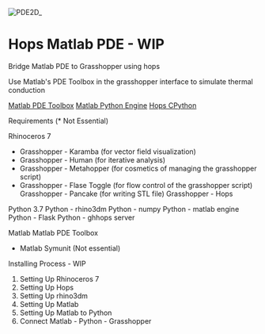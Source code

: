 ![PDE2D_](https://user-images.githubusercontent.com/90375075/138580115-b69cb1f3-5955-45ea-b0a7-55648d1fa6bf.gif)

# Hops Matlab PDE - WIP
Bridge Matlab PDE to Grasshopper using hops

Use Matlab's PDE Toolbox in the grasshopper interface to simulate thermal conduction

[Matlab PDE Toolbox](https://www.mathworks.com/products/pde.html)
[Matlab Python Engine](https://www.mathworks.com/help/matlab/matlab-engine-for-python.html)
[Hops CPython](https://github.com/mcneel/compute.rhino3d/tree/master/src/ghhops-server-py)

Requirements (* Not Essential)

Rhinoceros 7
* Grasshopper - Karamba (for vector field visualization)
* Grasshopper - Human (for iterative analysis)
* Grasshopper - Metahopper (for cosmetics of managing the grasshopper script)
* Grasshopper - Flase Toggle (for flow control of the grasshopper script)
Grasshopper - Pancake (for writing STL file)
Grasshopper - Hops

Python 3.7
Python - rhino3dm
Python - numpy
Python - matlab engine
Python - Flask
Python - ghhops server

Matlab
Matlab PDE Toolbox
* Matlab Symunit (Not essential)

Installing Process - WIP
1. Setting Up Rhinoceros 7
2. Setting Up Hops
3. Setting Up rhino3dm
4. Setting Up Matlab
5. Setting Up Matlab to Python
6. Connect Matlab - Python - Grasshopper
